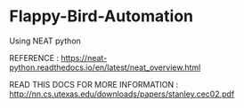# Flappy-Bird-Automation



Using NEAT python

REFERENCE : https://neat-python.readthedocs.io/en/latest/neat_overview.html


READ THIS DOCS FOR MORE INFORMATION : http://nn.cs.utexas.edu/downloads/papers/stanley.cec02.pdf
